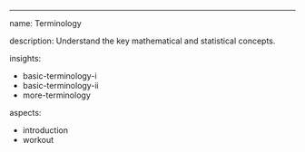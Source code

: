 ---
name: Terminology

description: Understand the key mathematical and statistical concepts.

insights:
  - basic-terminology-i
  - basic-terminology-ii
  - more-terminology

aspects:
  - introduction
  - workout
